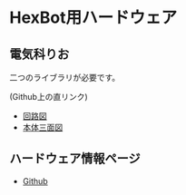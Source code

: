 # HexBot用ハードウェア

## 電気科りお
二つのライブラリが必要です。

(Github上の直リンク)
- [回路図](https://github.com/roboticrafter/hexbot_documentation/blob/master/2.hardware%20circuit/Hexbot_controller_mega2560.pdf)
- [本体三面図](https://github.com/roboticrafter/hexbot_documentation/blob/master/Hexbot%20Dimension.JPG)

## ハードウェア情報ページ
- [Github](https://github.com/roboticrafter/hexbot_documentation/tree/master/2.hardware%20circuit)
